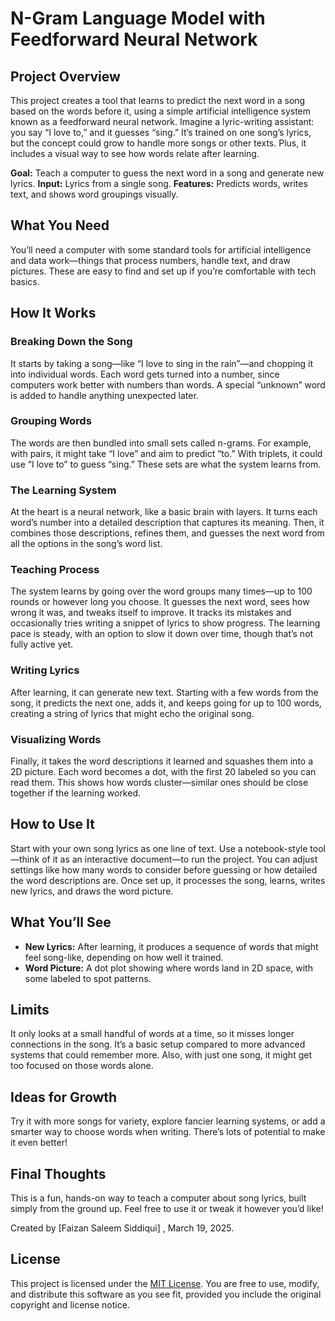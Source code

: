# N-Gram Language Model with Feedforward Neural Network

## Project Overview

This project creates a tool that learns to predict the next word in a song based on the words before it, using a simple artificial intelligence system known as a feedforward neural network. Imagine a lyric-writing assistant: you say “I love to,” and it guesses “sing.” It’s trained on one song’s lyrics, but the concept could grow to handle more songs or other texts. Plus, it includes a visual way to see how words relate after learning.

**Goal:** Teach a computer to guess the next word in a song and generate new lyrics.
**Input:** Lyrics from a single song.
**Features:** Predicts words, writes text, and shows word groupings visually.

## What You Need

You’ll need a computer with some standard tools for artificial intelligence and data work—things that process numbers, handle text, and draw pictures. These are easy to find and set up if you’re comfortable with tech basics.

## How It Works

### Breaking Down the Song

It starts by taking a song—like “I love to sing in the rain”—and chopping it into individual words. Each word gets turned into a number, since computers work better with numbers than words. A special “unknown” word is added to handle anything unexpected later.

### Grouping Words

The words are then bundled into small sets called n-grams. For example, with pairs, it might take “I love” and aim to predict “to.” With triplets, it could use “I love to” to guess “sing.” These sets are what the system learns from.

### The Learning System

At the heart is a neural network, like a basic brain with layers. It turns each word’s number into a detailed description that captures its meaning. Then, it combines those descriptions, refines them, and guesses the next word from all the options in the song’s word list.

### Teaching Process

The system learns by going over the word groups many times—up to 100 rounds or however long you choose. It guesses the next word, sees how wrong it was, and tweaks itself to improve. It tracks its mistakes and occasionally tries writing a snippet of lyrics to show progress. The learning pace is steady, with an option to slow it down over time, though that’s not fully active yet.

### Writing Lyrics

After learning, it can generate new text. Starting with a few words from the song, it predicts the next one, adds it, and keeps going for up to 100 words, creating a string of lyrics that might echo the original song.

### Visualizing Words

Finally, it takes the word descriptions it learned and squashes them into a 2D picture. Each word becomes a dot, with the first 20 labeled so you can read them. This shows how words cluster—similar ones should be close together if the learning worked.

## How to Use It

Start with your own song lyrics as one line of text. Use a notebook-style tool—think of it as an interactive document—to run the project. You can adjust settings like how many words to consider before guessing or how detailed the word descriptions are. Once set up, it processes the song, learns, writes new lyrics, and draws the word picture.

## What You’ll See

* **New Lyrics:** After learning, it produces a sequence of words that might feel song-like, depending on how well it trained.
* **Word Picture:** A dot plot showing where words land in 2D space, with some labeled to spot patterns.

## Limits

It only looks at a small handful of words at a time, so it misses longer connections in the song. It’s a basic setup compared to more advanced systems that could remember more. Also, with just one song, it might get too focused on those words alone.

## Ideas for Growth

Try it with more songs for variety, explore fancier learning systems, or add a smarter way to choose words when writing. There’s lots of potential to make it even better!

## Final Thoughts

This is a fun, hands-on way to teach a computer about song lyrics, built simply from the ground up. Feel free to use it or tweak it however you’d like!

Created by [Faizan Saleem Siddiqui] , March 19, 2025.

## License

This project is licensed under the [MIT License](LICENSE). You are free to use, modify, and distribute this software as you see fit, provided you include the original copyright and license notice.


